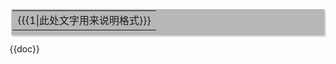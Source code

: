<div style="text-align: center; position: relative; left: 6px; top: 6px;margin-right: 3px; margin-bottom: 3px; width: {{{w|100%}}}; text-align: left">
<div style="background: #F1F0F1;">
<div style="position: relative; left: -1px; top: -1px; background: #DBDADB;">
<div style="position: relative; left: -2px; top: -2px; background: #B8B6B8;">
<table style="position: relative; left: -3px; top: -3px; padding: 5px; width: 100%; background: {{{bg|#F9F9F9}}}; border-color: {{{bc|#2F6FAB}}}; border-width: {{{bw|1px}}}; border-style: {{{bs|solid}}};"><tr><td>{{{1<noinclude>|此处文字用来说明格式</noinclude>}}}</td></tr></table></div></div></div></div><noinclude>{{doc}}</noinclude>